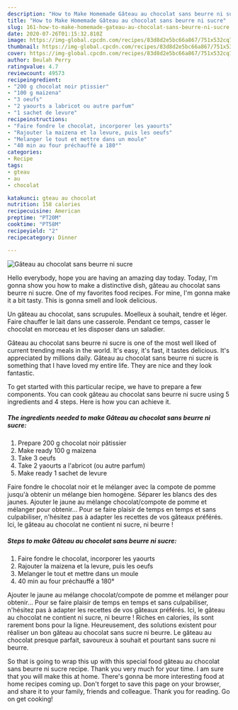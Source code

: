 ```yaml
---
description: "How to Make Homemade Gâteau au chocolat sans beurre ni sucre"
title: "How to Make Homemade Gâteau au chocolat sans beurre ni sucre"
slug: 161-how-to-make-homemade-gateau-au-chocolat-sans-beurre-ni-sucre
date: 2020-07-26T01:15:32.810Z
image: https://img-global.cpcdn.com/recipes/83d8d2e5bc66a867/751x532cq70/gateau-au-chocolat-sans-beurre-ni-sucre-photo-principale-de-la-recette.jpg
thumbnail: https://img-global.cpcdn.com/recipes/83d8d2e5bc66a867/751x532cq70/gateau-au-chocolat-sans-beurre-ni-sucre-photo-principale-de-la-recette.jpg
cover: https://img-global.cpcdn.com/recipes/83d8d2e5bc66a867/751x532cq70/gateau-au-chocolat-sans-beurre-ni-sucre-photo-principale-de-la-recette.jpg
author: Beulah Perry
ratingvalue: 4.7
reviewcount: 49573
recipeingredient:
- "200 g chocolat noir ptissier"
- "100 g maizena"
- "3 oeufs"
- "2 yaourts a labricot ou autre parfum"
- "1 sachet de levure"
recipeinstructions:
- "Faire fondre le chocolat, incorporer les yaourts"
- "Rajouter la maizena et la levure, puis les oeufs"
- "Melanger le tout et mettre dans un moule"
- "40 min au four préchauffé a 180°"
categories:
- Recipe
tags:
- gteau
- au
- chocolat

katakunci: gteau au chocolat 
nutrition: 158 calories
recipecuisine: American
preptime: "PT20M"
cooktime: "PT58M"
recipeyield: "2"
recipecategory: Dinner

---
```



![Gâteau au chocolat sans beurre ni sucre](https://img-global.cpcdn.com/recipes/83d8d2e5bc66a867/751x532cq70/gateau-au-chocolat-sans-beurre-ni-sucre-photo-principale-de-la-recette.jpg)

Hello everybody, hope you are having an amazing day today. Today, I'm gonna show you how to make a distinctive dish, gâteau au chocolat sans beurre ni sucre. One of my favorites food recipes. For mine, I'm gonna make it a bit tasty. This is gonna smell and look delicious.

Un gâteau au chocolat, sans scrupules. Moelleux à souhait, tendre et léger. Faire chauffer le lait dans une casserole. Pendant ce temps, casser le chocolat en morceau et les disposer dans un saladier.

Gâteau au chocolat sans beurre ni sucre is one of the most well liked of current trending meals in the world. It's easy, it's fast, it tastes delicious. It's appreciated by millions daily. Gâteau au chocolat sans beurre ni sucre is something that I have loved my entire life. They are nice and they look fantastic.


To get started with this particular recipe, we have to prepare a few components. You can cook gâteau au chocolat sans beurre ni sucre using 5 ingredients and 4 steps. Here is how you can achieve it.

<!--inarticleads1-->

##### The ingredients needed to make Gâteau au chocolat sans beurre ni sucre:

1. Prepare 200 g chocolat noir pâtissier
1. Make ready 100 g maizena
1. Take 3 oeufs
1. Take 2 yaourts a l&#39;abricot (ou autre parfum)
1. Make ready 1 sachet de levure


Faire fondre le chocolat noir et le mélanger avec la compote de pomme jusqu&#39;à obtenir un mélange bien homogène. Séparer les blancs des des jaunes. Ajouter le jaune au mélange chocolat/compote de pomme et mélanger pour obtenir… Pour se faire plaisir de temps en temps et sans culpabiliser, n&#39;hésitez pas à adapter les recettes de vos gâteaux préférés. Ici, le gâteau au chocolat ne contient ni sucre, ni beurre ! 

<!--inarticleads2-->

##### Steps to make Gâteau au chocolat sans beurre ni sucre:

1. Faire fondre le chocolat, incorporer les yaourts
1. Rajouter la maizena et la levure, puis les oeufs
1. Melanger le tout et mettre dans un moule
1. 40 min au four préchauffé a 180°


Ajouter le jaune au mélange chocolat/compote de pomme et mélanger pour obtenir… Pour se faire plaisir de temps en temps et sans culpabiliser, n&#39;hésitez pas à adapter les recettes de vos gâteaux préférés. Ici, le gâteau au chocolat ne contient ni sucre, ni beurre ! Riches en calories, ils sont rarement bons pour la ligne. Heureusement, des solutions existent pour réaliser un bon gâteau au chocolat sans sucre ni beurre. Le gâteau au chocolat presque parfait, savoureux à souhait et pourtant sans sucre ni beurre. 

So that is going to wrap this up with this special food gâteau au chocolat sans beurre ni sucre recipe. Thank you very much for your time. I am sure that you will make this at home. There's gonna be more interesting food at home recipes coming up. Don't forget to save this page on your browser, and share it to your family, friends and colleague. Thank you for reading. Go on get cooking!
